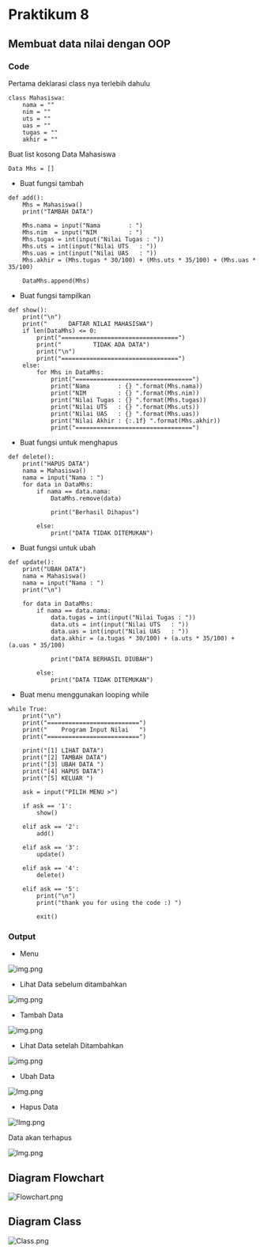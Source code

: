 # Praktikum 8
## Membuat data nilai dengan OOP

### Code

Pertama deklarasi class nya terlebih dahulu

```
class Mahasiswa:
    nama = ""
    nim = ""
    uts = ""
    uas = ""
    tugas = ""
    akhir = ""

```

Buat list kosong Data Mahasiswa

    Data Mhs = []

- Buat fungsi tambah
```
def add():
    Mhs = Mahasiswa()
    print("TAMBAH DATA")

    Mhs.nama = input("Nama        : ")
    Mhs.nim  = input("NIM         : ")
    Mhs.tugas = int(input("Nilai Tugas : "))
    Mhs.uts = int(input("Nilai UTS   : "))
    Mhs.uas = int(input("Nilai UAS   : "))
    Mhs.akhir = (Mhs.tugas * 30/100) + (Mhs.uts * 35/100) + (Mhs.uas * 35/100)

    DataMhs.append(Mhs)
```

- Buat fungsi tampilkan

```
def show():
    print("\n")
    print("      DAFTAR NILAI MAHASISWA")
    if len(DataMhs) <= 0:
        print("=================================")
        print("         TIDAK ADA DATA")
        print("\n")
        print("=================================")
    else:
        for Mhs in DataMhs:
            print("=================================")
            print("Nama        : {} ".format(Mhs.nama))
            print("NIM         : {} ".format(Mhs.nim))
            print("Nilai Tugas : {} ".format(Mhs.tugas))
            print("Nilai UTS   : {} ".format(Mhs.uts))
            print("Nilai UAS   : {} ".format(Mhs.uas))
            print("Nilai Akhir : {:.1f} ".format(Mhs.akhir))
            print("=================================")
```

- Buat fungsi untuk menghapus
```
def delete():
    print("HAPUS DATA")
    nama = Mahasiswa()
    nama = input("Nama : ")
    for data in DataMhs:
        if nama == data.nama:
            DataMhs.remove(data)

            print("Berhasil Dihapus")
    
        else:
            print("DATA TIDAK DITEMUKAN")
```

- Buat fungsi untuk ubah
```
def update():
    print("UBAH DATA")
    nama = Mahasiswa()
    nama = input("Nama : ")
    print("\n")

    for data in DataMhs:
        if nama == data.nama:
            data.tugas = int(input("Nilai Tugas : "))
            data.uts = int(input("Nilai UTS   : "))
            data.uas = int(input("Nilai UAS   : "))
            data.akhir = (a.tugas * 30/100) + (a.uts * 35/100) + (a.uas * 35/100)

            print("DATA BERHASIL DIUBAH")

        else:
            print("DATA TIDAK DITEMUKAN")
```

- Buat menu menggunakan looping while
```
while True:
    print("\n")
    print("==========================")
    print("    Program Input Nilai   ")
    print("==========================")

    print("[1] LIHAT DATA")
    print("[2] TAMBAH DATA")
    print("[3] UBAH DATA ")
    print("[4] HAPUS DATA")
    print("[5] KELUAR ")

    ask = input("PILIH MENU >")

    if ask == '1':
        show()

    elif ask == '2':
        add()
    
    elif ask == '3':
        update()
    
    elif ask == '4':
        delete()
    
    elif ask == '5':
        print("\n")
        print("thank you for using the code :) ")

        exit()
```

### Output

- Menu 

![img.png](Img/Img1.png)

- Lihat Data sebelum ditambahkan

![img.png](Img/Img2.png)

- Tambah Data

![img.png](Img/Img3.png)

- Lihat Data setelah Ditambahkan

![img.png](Img/Img4.png)

- Ubah Data 

![Img.png](Img/Img5.png)

- Hapus Data

![!Img.png](Img/Img6.png)

Data akan terhapus

![Img.png](Img/Img7.png)

## Diagram Flowchart

![Flowchart.png](Img/Flowchart.png)

## Diagram Class

![Class.png](Img/Class.png)